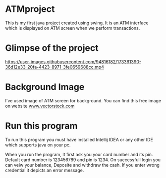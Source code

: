 # ATMproject
This is my first java project created using swing. It is an ATM interface which is displayed on ATM screen when we perform transactions.
# Glimpse of the project
https://user-images.githubusercontent.com/94816182/173361390-36d12e33-20fa-4423-8971-3fe0659688cc.mp4
# Background Image
I've used image of ATM screen for background. You can find this free image on website www.vectorstock.com
# Run this program
To run this program you must have installed Intellij IDEA or any other IDE which supports java on your pc.

When you run the program, It first ask you your card number and its pin. Default card number is 123456789 and pin is 1234.
On successfull login you can veiw your balance, Deposite and withdraw the cash.
If you enter wrong credential it depicts an error message.
